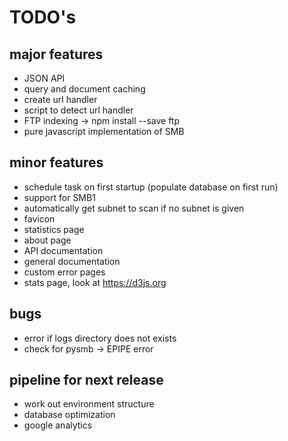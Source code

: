 # TODO's

## major features
- JSON API
- query and document caching
- create url handler
- script to detect url handler
- FTP indexing -> npm install --save ftp
- pure javascript implementation of SMB

## minor features
- schedule task on first startup (populate database on first run)
- support for SMB1
- automatically get subnet to scan if no subnet is given
- favicon
- statistics page
- about page
- API documentation
- general documentation
- custom error pages
- stats page, look at https://d3js.org

## bugs
- error if logs directory does not exists
- check for pysmb -> EPIPE error

## pipeline for next release
- work out environment structure
- database optimization
- google analytics